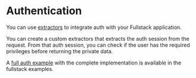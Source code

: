 # Authentication

You can use [extractors](./extractors) to integrate auth with your Fullstack application.

You can create a custom extractors that extracts the auth session from the request. From that auth session, you can check if the user has the required privileges before returning the private data.

A [full auth example](https://github.com/DioxusLabs/dioxus/tree/main/examples/fullstack-auth) with the complete implementation is available in the fullstack examples.
